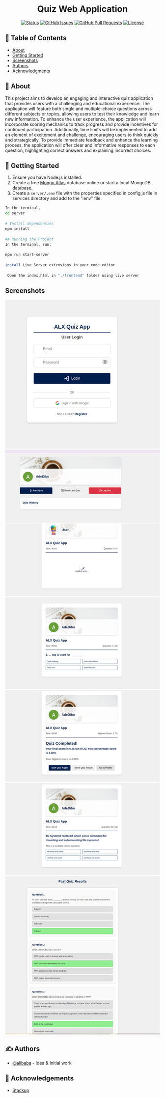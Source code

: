 <h1 align="center">Quiz Web Application</h1>

<div align="center">

[![Status](https://img.shields.io/badge/status-active-success.svg)]()
[![GitHub Issues](https://img.shields.io/github/issues/kylelobo/The-Documentation-Compendium.svg)](https://github.com/alibaba0010/authentication-and-authorisation-with-expressjs/issues)
[![GitHub Pull Requests](https://img.shields.io/github/issues-pr/kylelobo/The-Documentation-Compendium.svg)](https://github.com/kylelobo/The-Documentation-Compendium/pulls)
[![License](https://img.shields.io/badge/license-MIT-blue.svg)](/LICENSE)

</div>

## 📝 Table of Contents

- [About](#about)
- [Getting Started](#getting_started)
- [Screenshots](#images)
- [Authors](#authors)
- [Acknowledgments](#acknowledgement)

## 🏁 About <a name = "about"></a>

This project aims to develop an engaging and interactive quiz application that provides users with a challenging and educational experience. The application will feature both single and multiple-choice questions across different subjects or topics, allowing users to test their knowledge and learn new information. To enhance the user experience, the application will incorporate scoring mechanics to track progress and provide incentives for continued participation. Additionally, time limits will be implemented to add an element of excitement and challenge, encouraging users to think quickly and strategically. To provide immediate feedback and enhance the learning process, the application will offer clear and informative responses to each question, highlighting correct answers and explaining incorrect choices.

## 🏁 Getting Started <a name = "getting_started"></a>

1. Ensure you have Node.js installed.
2. Create a free [Mongo Atlas](https://www.mongodb.com/atlas/database) database online or start a local MongoDB database.
3. Create a `server/.env` file with the properties specified in config.js file in services directory and add to the ".env" file.

```sh
In the terminal,
cd server

# Install dependencies
npm install

## Running the Project
In the terminal, run:

npm run start-server

install Live Server extensions in your code editor

 Open the index.html in "./frontend" folder using live server
```

## Screenshots <a name = "images"></a>

![](./images/auth.png)
![](./images/profile.png)
![](./images/loading.png)
![](./images/quiz.png)
![](./images/highest.png)
![](./images/multiple.png)
![](./images/show-quiz.png)

## ✍️ Authors <a name = "authors"></a>

- [@alibaba](https://github.com/alibaba0010) - Idea & Initial work

## 🎉 Acknowledgements <a name = "acknowledgement"></a>

- [Stackup](https://intranet.alxswe.com/)
